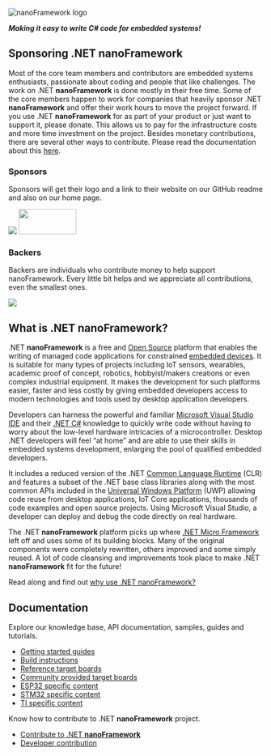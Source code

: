 ![nanoFramework logo](../images/nanoFramework-repo-logo.png)

**_Making it easy to write C# code for embedded systems!_**

## Sponsoring .NET **nanoFramework**

Most of the core team members and contributors are embedded systems enthusiasts, passionate about coding and people that like challenges. The work on .NET **nanoFramework** is done mostly in their free time. Some of the core members happen to work for companies that heavily sponsor .NET **nanoFramework** and offer their work hours to move the project forward. If you use .NET **nanoFramework** for as part of your product or just want to support it, please donate. This allows us to pay for the infrastructure costs and more time investment on the project. Besides monetary contributions, there are several other ways to contribute. Please read the documentation about this [here](contributing/index.md).

### Sponsors

Sponsors will get their logo and a link to their website on our GitHub readme and also on our home page.

<a href="https://opencollective.com/nanoframework#support"><img src="https://opencollective.com/nanoframework/tiers/sponsor.svg?avatarHeight=80"></a></a>
<a href="https://www.orgpal.com"><img src="https://www.orgpal.com/orgpallogo.png" height="50" width="114"/></a>

### Backers

Backers are individuals who contribute money to help support nanoFramework. Every little bit helps and we appreciate all contributions, even the smallest ones.

<a href="https://opencollective.com/nanoframework#support"><img src="https://opencollective.com/nanoframework/tiers/backer.svg?avatarHeight=80"></a>

## What is .NET **nanoFramework**?

.NET **nanoFramework** is a free and [Open Source](https://en.wikipedia.org/wiki/Free_and_open-source_software) platform that enables the writing of managed code applications for constrained [embedded devices](https://en.wikipedia.org/wiki/Embedded_system). It is suitable for many types of projects including IoT sensors, wearables, academic proof of concept, robotics, hobbyist/makers creations or even complex industrial equipment. It makes the development for such platforms easier, faster and less costly by giving embedded developers access to modern technologies and tools used by desktop application developers.

Developers can harness the powerful and familiar [Microsoft Visual Studio IDE](https://www.visualstudio.com/vs/) and their [.NET C#](https://en.wikipedia.org/wiki/C_Sharp_(programming_language)) knowledge to quickly write code without having to worry about the low-level hardware intricacies of a microcontroller. Desktop .NET developers will feel “at home” and are able to use their skills in embedded systems development, enlarging the pool of qualified embedded developers.

It includes a reduced version of the .NET [Common Language Runtime](https://en.wikipedia.org/wiki/Common_Language_Runtime) (CLR) and features a subset of the .NET base class libraries along with the most common APIs included in the [Universal Windows Platform](https://docs.microsoft.com/en-us/uwp/api/) (UWP) allowing code reuse from desktop applications, IoT Core applications, thousands of code examples and open source projects.
Using Microsoft Visual Studio, a developer can deploy and debug the code directly on real hardware.

The .NET **nanoFramework** platform picks up where [.NET Micro Framework](https://en.wikipedia.org/wiki/.NET_Micro_Framework) left off and uses some of its building blocks. Many of the original components were completely rewritten, others improved and some simply reused. A lot of code cleansing and improvements took place to make .NET **nanoFramework** fit for the future!

Read along and find out [why use .NET nanoFramework?](content/introduction/why-use-nanoframework.md)

## Documentation

Explore our knowledge base, API documentation, samples, guides and tutorials.

- [Getting started guides](content/getting-started-guides/index.md)
- [Build instructions](content/building/index.md)
- [Reference target boards](content/reference-targets/index.md)
- [Community provided target boards](content/community-targets/index.md)
- [ESP32 specific content](content/esp32/index.md)
- [STM32 specific content](content/stm32/index.md)
- [TI specific content](content/ti-cc32xx/index.md)

Know how to contribute to .NET **nanoFramework** project.

- [Contribute to .NET **nanoFramework**](content/contributing/index.md)
- [Developer contribution](content/contributing/index.md#developers)
